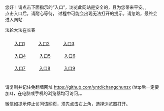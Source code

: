 您好！请点击下面指示的“入口”，浏览此网站是安全的，且为您带来平安。。 <br/>
点击入口后，请耐心等待， 过程中可能会出现无法打开的提示，请忽略，最终会进入网站. </br>

法轮大法在长春<br/>
<div style="padding:10px"><a style="margin:20px" target="_blank" href="https://d365x2xe6hap7x.cloudfront.net/2Qpsp?hktkqb" id="ccLink1" rel="nofollow">入口1</a> <a target="_blank" style="margin:20px" href="https://d3ovj21e201y1q.cloudfront.net/2Qpsp?aervym" id="ccLink2" rel="nofollow">入口2</a> <a style="margin:20px" target="_blank" href="https://d2e4x6oo5w3k5s.cloudfront.net/2Qpsp?nkfal" id="ccLink3" rel="nofollow">入口3</a></div>

<div style="padding:10px" ><a style="margin:20px" target="_blank" href="https://d365x2xe6hap7x.cloudfront.net/2Qpsp?hktkqb" id="ccLink4" rel="nofollow">入口4</a> <a style="margin:20px" href="https://d3ovj21e201y1q.cloudfront.net/2Qpsp?aervym" target="_blank" id="ccLink5" rel="nofollow">入口5</a> <a style="margin:20px" href="https://d2e4x6oo5w3k5s.cloudfront.net/2Qpsp?nkfal" target="_blank" id="ccLink6" rel="nofollow">入口6</a></div>

<div style="padding:10px"><a style="margin:20px" target="_blank" href="https://d365x2xe6hap7x.cloudfront.net/2Qpsp?hktkqb" id="ccLink7" rel="nofollow">入口7</a> <a style="margin:20px" href="https://d3ovj21e201y1q.cloudfront.net/2Qpsp?aervym" target="_blank" id="ccLink8" rel="nofollow">入口8</a> <a style="margin:20px" target="_blank" href="https://d2e4x6oo5w3k5s.cloudfront.net/2Qpsp?nkfal" id="ccLink9" rel="nofollow">入口9</a></div>

<br/>



请复制并记住免翻墙网址 https://github.com/yntd/changchunzx (http后一定要加s)，在电脑或手机的浏览器均可访问。。<br/>

微信如提示停止访问该网页，须先点击右上角，选择浏览器打开。
